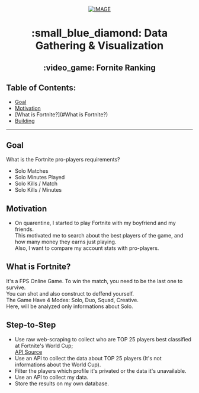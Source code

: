 <p align="center"><a href="https://imgbb.com/"><img src="https://i.ibb.co/L0C0q84/IMAGE.jpg" alt="IMAGE" border="0"></a></a></p>
<h1 align="center">:small_blue_diamond: Data Gathering & Visualization</h>
<h2 align="center">:video_game: Fornite Ranking</h>

## Table of Contents:

- [Goal](#goal)
- [Motivation](#motivation)
- [What is Fortnite?](#What is Fortnite?)
- [Building](#building)
---

## Goal
What is the Fortnite pro-players requirements? 
- Solo Matches
- Solo Minutes Played
- Solo Kills / Match
- Solo Kills / Minutes


## Motivation
- On quarentine, I started to play Fortnite with my boyfriend and my friends.<br>
This motivated me to search about the best players of the game, and how many money they earns just playing.<br>
Also, I want to compare my account stats with pro-players.<br>

## What is Fortnite?
It's a FPS Online Game. To win the match, you need to be the last one to survive.<br>
You can shot and also construct to deffend yourself.<br>
The Game Have 4 Modes: Solo, Duo, Squad, Creative.<br> 
Here, will be analyzed only informations about Solo.

## Step-to-Step

- Use raw web-scraping to collect who are TOP 25 players best classified at Fortnite's World Cup;<br>
<a href="https://dash.fortnite-api.com/">API Source <br></a>
- Use an API to collect the data about TOP 25 players (It's not informations about the World Cup).<br>
- Filter the players which profile it's privated or the data it's unavailable.<br>
- Use an API to collect my data.<br>
- Store the results on my own database.<br>
